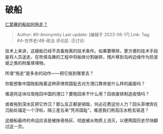 # 破船
[仁爱礁的船如何拖走？](https://www.zhihu.com/question/293567911/answer/3074317375)

> Author: #0-Anonymity
> Last update: [编辑于 2023-06-17]
> Link:
> Tag: #4-世界史/4B-政治
> 评论区:
> 泛讨论:

技术上来讲，这艘船已经不具备拖离的技术条件。如果要移除，更方便的技术手段是将人员送走，在吹填岛礁的工程中将船体分割破碎，残片移到岛屿边缘作为防波堤之类的附属填埋物。

所谓“拖走”是多余的动作——把它拖到哪里去？

你能想象中国拖船拖着这种菲律宾国耻去对方港口靠岸是什么样的画面吗？

难道将这块垃圾拖回中国的港口？要拖回来干什么用？回收废铁制造疫情吗？

或者拖到深水区把它炸沉？那么反正都是销毁，何必花费这份人力？回头菲律宾在沉船处锚定一个浮标，隔三差五来“凭吊国耻”，难道我们用高压水枪去驱逐？

这艘船最终的命运应该是被挫骨扬灰、彻底被从物质上消灭，以便两国历史尽快翻过这一页。
